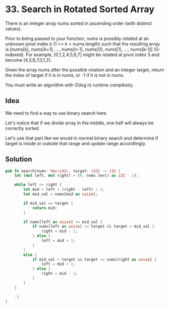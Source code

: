 # 33. Search in Rotated Sorted Array

There is an integer array nums sorted in ascending order (with distinct values).

Prior to being passed to your function, nums is possibly rotated at an unknown pivot index k (1 <= k < nums.length) such that the resulting array is [nums[k], nums[k+1], ..., nums[n-1], nums[0], nums[1], ..., nums[k-1]] (0-indexed). For example, [0,1,2,4,5,6,7] might be rotated at pivot index 3 and become [4,5,6,7,0,1,2].

Given the array nums after the possible rotation and an integer target, return the index of target if it is in nums, or -1 if it is not in nums.

You must write an algorithm with O(log n) runtime complexity.

## Idea

We need to find a way to use binary search here.

Let's notice that if we divide array in the middle, one half will always be correctly sorted.

Let's use that part like we would in normal binary search and determine if target is inside or outside that range and update range accordlingly.

## Solution

```rust
pub fn search(nums: Vec<i32>, target: i32) -> i32 {
    let (mut left, mut right) = (0, nums.len() as i32 - 1);

    while left <= right {
        let mid = left + (right - left) / 2;
        let mid_val = nums[mid as usize];

        if mid_val == target {
            return mid;
        }

        if nums[left as usize] <= mid_val {
            if nums[left as usize] <= target && target < mid_val {
                right = mid - 1;
            } else {
                left = mid + 1;
            }
        }
        else {
            if mid_val < target && target <= nums[right as usize] {
                left = mid + 1;
            } else {
                right = mid - 1;
            }
        }
    }

    -1
}
```